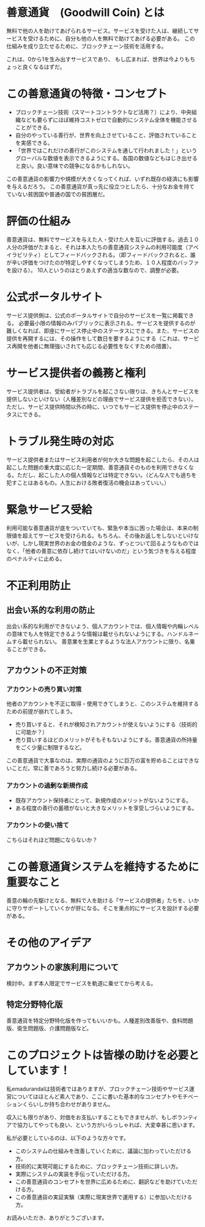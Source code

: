 # 善意通貨　(Goodwill Coin) とは

無料で他の人を助けてあげられるサービス。サービスを受けた人は、継続してサービスを受けるために、自分も他の人を無料で助けてあげる必要がある。
この仕組みを成り立たせるために、ブロックチェーン技術を活用する。

これは、0から1を生み出すサービスであり、
もし広まれば、世界は今よりもちょっと良くなるはずだ。

# この善意通貨の特徴・コンセプト

* ブロックチェーン技術（スマートコントラクトなど活用？）により、中央組織なども要らずにほぼ維持コストゼロで自動的にシステム全体を機能させることができる。
* 自分のやっている善行が、世界を向上させていること、評価されていることを実感できる。
* 「世界ではこれだけの善行がこのシステムを通して行われました！」というグローバルな数値を表示できるようにする。各国の数値などもはじき出せると良い。良い意味での競争になるかもしれない。

この善意通貨の影響力や規模が大きくなってくれば、いずれ既存の経済にも影響を与えるだろう。
この善意通貨が真っ先に役立つとしたら、十分なお金を持てていない貧困国や普通の国での貧困層だ。

# 評価の仕組み

善意通貨は、無料でサービスを与えた人・受けた人を互いに評価する。過去１０人分の評価がたまると、それは本人たちの善意通貨システムの利用可能度（アベイラビリティ）としてフィードバックされる。（即フィードバックされると、誰が辛い評価をつけたのが特定しやすくなってしまうため、１０人程度のバッファを設ける）。
10人というのはとりあえずの適当な数なので、調整が必要。

# 公式ポータルサイト

サービス提供側は、公式のポータルサイトで自分のサービスを一覧に掲載できる。
必要最小限の情報のみパブリックに表示される。サービスを提供するのが難しくなれば、即座にサービス停止中のステータスにできる。また、サービスの提供を再開するには、その操作をして数日を要するようにする（これは、サービス再開を他者に無理強いされても応じる必要性をなくすための措置）。

# サービス提供者の義務と権利

サービス提供者は、受給者がトラブルを起こさない限りは、きちんとサービスを提供しないといけない（人種差別などの理由でサービス提供を拒否できない）。ただし、サービス提供時間以外の時に、いつでもサービス提供を停止中のステータスにできる。

# トラブル発生時の対応

サービス提供者またはサービス利用者が何か大きな問題を起こしたら、その人は起こした問題の重大度に応じた一定期間、善意通貨そのものを利用できなくなる。ただし、起こした人の個人情報などは特定できない。（どんな人でも過ちを犯すことはあるもの。人生における敗者復活の機会はあっていい。）

# 緊急サービス受給

利用可能な善意通貨が底をついていても、緊急や本当に困った場合は、本来の制限値を超えてサービスを受けられる。もちろん、その後お返しをしないといけないが、しかし現実世界のお金の借金のような、ずっとついて回るようなものではなく、「他者の善意に依存し続けてはいけないのだ」という気づきを与える程度のペナルティに止める。

# 不正利用防止

## 出会い系的な利用の防止

出会い系的な利用ができないよう、個人アカウントでは、個人情報や内輪レベルの意味でも人を特定できるような情報は載せられないようにする。ハンドルネームすら載せられない。
善意業を生業とするような法人アカウントに限り、名乗ることができる。

## アカウントの不正対策

### アカウントの売り買い対策

他者のアカウントを不正に取得・使用できてしまうと、このシステムを維持するための前提が崩れてしまう。

* 売り買いすると、それが検知されアカウントが使えないようにする（技術的に可能か？）
* 売り買いするほどのメリットがそもそもないようにする。善意通貨の所持量をごく少量に制限するなど。

この善意通貨で大事なのは、実際の通貨のように巨万の富を貯めることはできないことだ。常に善であろうと努力し続ける必要がある。

### アカウントの過剰な新規作成

* 既存アカウント保持者にとって、新規作成のメリットがないようにする。
* ある程度の善行の蓄積がないと大きなメリットを享受しづらいようにする。

### アカウントの使い捨て

こちらはそれほど問題にならないか？

# この善意通貨システムを維持するために重要なこと

善意の輪の先駆けとなる、無料で人を助ける「サービスの提供者」たちを、いかに守りサポートしていくかが肝になる。そこを重点的にサービスを設計する必要がある。

# その他のアイデア

## アカウントの家族利用について

検討中。まず本人限定でサービスを軌道に乗せてから考える。

## 特定分野特化版

善意通貨を特定分野特化版を作ってもいいかも。人種差別改善版や、食料問題版、衛生問題版、介護問題版など。

# このプロジェクトは皆様の助けを必要としています！

私emadurandalは技術者ではありますが、ブロックチェーン技術やサービス運営についてはほとんど素人であり、ここに書いた基本的なコンセプトやモチベーションくらいしか持ち合わせがありません。

収入にも限りがあり、対価をお支払いすることもできませんが、もしボランティアで協力してやっても良い、という方がいらっしゃれば、大変幸甚に思います。

私が必要としているのは、以下のような方々です。

* このシステムの仕組みを改善していくために、議論に加わっていただける方。
* 技術的に実現可能にするために、ブロックチェーン技術に詳しい方。
* 実際にシステムの実装を手伝っていただける方。
* この善意通貨のコンセプトを世界に広めるために、翻訳などを助けていただける方。
* この善意通貨の実証実験（実際に現実世界で運用する）に参加いただける方。

お読みいただき、ありがとうございます。
